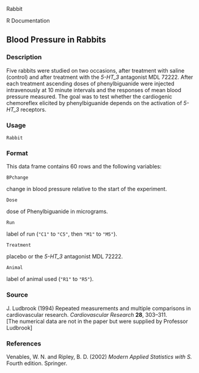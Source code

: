 Rabbit

R Documentation

##  Blood Pressure in Rabbits

### Description

Five rabbits were studied on two occasions, after treatment with saline
(control) and after treatment with the _5-HT_3_ antagonist MDL 72222\. After
each treatment ascending doses of phenylbiguanide were injected intravenously
at 10 minute intervals and the responses of mean blood pressure measured. The
goal was to test whether the cardiogenic chemoreflex elicited by
phenylbiguanide depends on the activation of _5-HT_3_ receptors.

### Usage

    
    Rabbit

### Format

This data frame contains 60 rows and the following variables:

`BPchange`

change in blood pressure relative to the start of the experiment.

`Dose`

dose of Phenylbiguanide in micrograms.

`Run`

label of run (`"C1"` to `"C5"`, then `"M1"` to `"M5"`).

`Treatment`

placebo or the _5-HT_3_ antagonist MDL 72222.

`Animal`

label of animal used (`"R1"` to `"R5"`).

### Source

J. Ludbrook (1994) Repeated measurements and multiple comparisons in
cardiovascular research. _Cardiovascular Research_ **28**, 303–311.  
[The numerical data are not in the paper but were supplied by Professor
Ludbrook]

### References

Venables, W. N. and Ripley, B. D. (2002) _Modern Applied Statistics with S._
Fourth edition. Springer.


